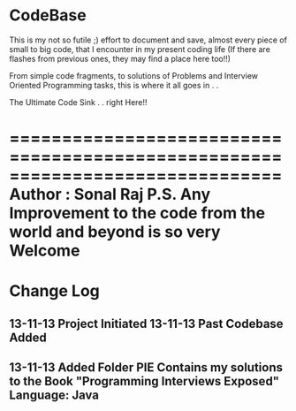 CodeBase
=============
This is my not so futile ;) effort to document and save, almost every piece of small to big code, that I encounter in my present coding life (If there are flashes from previous ones, they may find a place here too!!) 

From simple code fragments, to solutions of Problems and Interview Oriented Programming tasks, this is where it all goes in . . 

The Ultimate Code Sink . . right Here!!

==============================================================================
Author : Sonal Raj
P.S. Any Improvement to the code from the world and beyond is so very Welcome
==============================================================================
Change Log
===========
13-11-13 Project Initiated
13-11-13 Past Codebase Added
-----------------------------
13-11-13 Added Folder PIE
		 Contains my solutions to the Book "Programming Interviews Exposed"
		 Language: Java
-----------------------------

